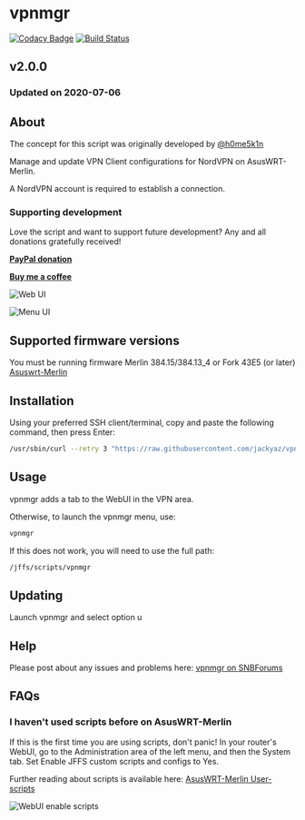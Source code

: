 # vpnmgr
[![Codacy Badge](https://app.codacy.com/project/badge/Grade/50f9c2244ef74cefb3da37448dd69848)](https://www.codacy.com/manual/jackyaz/vpnmgr?utm_source=github.com&amp;utm_medium=referral&amp;utm_content=jackyaz/vpnmgr&amp;utm_campaign=Badge_Grade)
[![Build Status](https://travis-ci.com/jackyaz/vpnmgr.svg?branch=master)](https://travis-ci.com/jackyaz/vpnmgr)

## v2.0.0
### Updated on 2020-07-06
## About
The concept for this script was originally developed by [@h0me5k1n](https://github.com/h0me5k1n/asusmerlin-nvpnmgr)

Manage and update VPN Client configurations for NordVPN on AsusWRT-Merlin.

A NordVPN account is required to establish a connection.

### Supporting development
Love the script and want to support future development? Any and all donations gratefully received!

[**PayPal donation**](https://paypal.me/jackyaz21)

[**Buy me a coffee**](https://www.buymeacoffee.com/jackyaz)

![Web UI](https://puu.sh/G3OOj/4e7694f737.png)

![Menu UI](https://puu.sh/G3OJH/ce01dc18bc.png)

## Supported firmware versions
You must be running firmware Merlin 384.15/384.13_4 or Fork 43E5 (or later) [Asuswrt-Merlin](https://asuswrt.lostrealm.ca/)

## Installation
Using your preferred SSH client/terminal, copy and paste the following command, then press Enter:

```sh
/usr/sbin/curl --retry 3 "https://raw.githubusercontent.com/jackyaz/vpnmgr/master/vpnmgr.sh" -o "/jffs/scripts/vpnmgr" && chmod 0755 /jffs/scripts/vpnmgr && /jffs/scripts/vpnmgr install
```

## Usage
vpnmgr adds a tab to the WebUI in the VPN area.

Otherwise, to launch the vpnmgr menu, use:
```sh
vpnmgr
```

If this does not work, you will need to use the full path:
```sh
/jffs/scripts/vpnmgr
```

## Updating
Launch vpnmgr and select option u

## Help
Please post about any issues and problems here: [vpnmgr on SNBForums](https://www.snbforums.com/threads/vpnmgr-manage-and-update-vpn-client-configurations-for-nordvpn.64930/)

## FAQs
### I haven't used scripts before on AsusWRT-Merlin
If this is the first time you are using scripts, don't panic! In your router's WebUI, go to the Administration area of the left menu, and then the System tab. Set Enable JFFS custom scripts and configs to Yes.

Further reading about scripts is available here: [AsusWRT-Merlin User-scripts](https://github.com/RMerl/asuswrt-merlin/wiki/User-scripts)

![WebUI enable scripts](https://puu.sh/A3wnG/00a43283ed.png)
